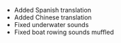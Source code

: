 - Added Spanish translation
- Added Chinese translation
- Fixed underwater sounds
- Fixed boat rowing sounds muffled
